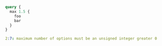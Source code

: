 ```graphql
query {
  max 1.5 {
    foo
    bar
  }
}
```

```yaml
2:7: maximum number of options must be an unsigned integer greater 0
```
